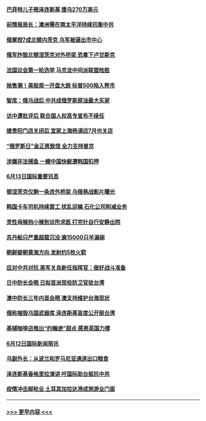 #### [巴菲特儿子晤泽连斯基 援乌270万美元](../pages/prog202/a103454753.md?t=06140501) 
#### [前情报局长：澳洲需在南太平洋持续抗衡中共](../pages/prog202/a103454805.md?t=06140501) 
#### [俄掌控7成北顿内茨克 乌军被逼出市中心](../pages/prog202/a103454706.md?t=06140501) 
#### [俄军炸毁北顿涅茨克对外桥梁 恐拿下卢甘斯克](../pages/prog202/a103454686.md?t=06140501) 
#### [法国议会第一轮选举 马克龙中间派联盟险胜](../pages/prog202/a103454684.md?t=06140501) 
#### [抛售潮！美股周一开盘大跌 标普500陷入熊市](../pages/prog202/a103454619.md?t=06140501) 
#### [智库：俄乌战后 中共成俄罗斯原油最大买家](../pages/prog202/a103454565.md?t=06140501) 
#### [访中遭批评后 联合国人权高专宣布不续任](../pages/prog202/a103454561.md?t=06140501) 
#### [继贵阳门店关闭后 宜家上海杨浦店7月也关店](../pages/prog202/a103454333.md?t=06140501) 
#### [“俄罗斯日”金正恩致信 全力支持普京](../pages/prog202/a103454376.md?t=06140501) 
#### [涉嫌非法捕鱼 一艘中国快艇遭韩国扣押](../pages/prog202/a103454387.md?t=06140501) 
#### [6月13日国际重要讯息](../pages/prog202/a103454384.md?t=06140501) 
#### [顿涅茨克仅剩一条连外桥梁 乌俄巷战影片曝光](../pages/prog202/a103454353.md?t=06140501) 
#### [韩国卡车司机持续罢工 扰乱运输 石化公司削减业务](../pages/prog202/a103454304.md?t=06140501) 
#### [灵性母猴抱小猴到诊所求医 打完针自行安静出院](../pages/prog202/a103454268.md?t=06140501) 
#### [苏丹船只严重超载沉没 逾15000只羊溺毙](../pages/prog202/a103454215.md?t=06140501) 
#### [朝鲜疑朝黄海方向 发射约5枚火箭](../pages/prog202/a103454158.md?t=06140501) 
#### [应对中共对抗 美军关岛新任指挥官：做好战斗准备](../pages/prog202/a103453998.md?t=06140501) 
#### [日中防长会晤 日拟首派现役防卫官驻台湾](../pages/prog202/a103453999.md?t=06140501) 
#### [澳中防长三年内首会晤 澳支持维护台海现状](../pages/prog202/a103454000.md?t=06140501) 
#### [俄称摧毁乌国武器库 泽连斯基首度公开挺台湾](../pages/prog202/a103454010.md?t=06140501) 
#### [基辅咖啡店推出“约翰逊”甜点 感恩英国力撑](../pages/prog202/a103454012.md?t=06140501) 
#### [6月12日国际新闻简讯](../pages/prog202/a103453917.md?t=06140501) 
#### [乌副外长：从波兰和罗马尼亚通道出口粮食](../pages/prog202/a103453911.md?t=06140501) 
#### [泽连斯基香格里拉演讲 吁国际助台抵抗中共](../pages/prog202/a103453825.md?t=06140501) 
#### [疫情冲击邮轮业 土耳其加拉达港成旅游业门面](../pages/prog202/a103453670.md?t=06140501) 

----
#### [ >>> 更早内容 <<< ](../indexes/prog202-earlier.md)
